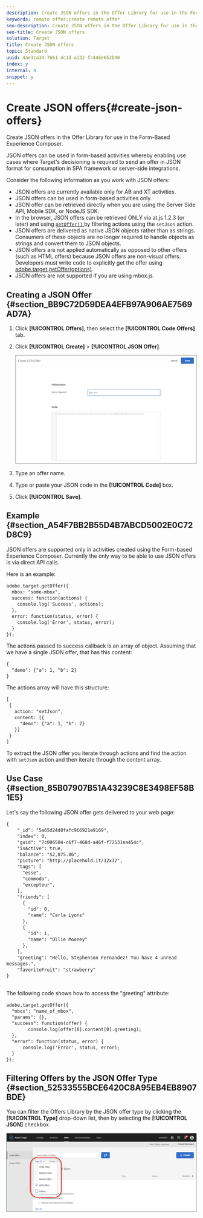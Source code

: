 ```yaml
---
description: Create JSON offers in the Offer Library for use in the Form-Based Experience Composer.
keywords: remote offer;create remote offer
seo-description: Create JSON offers in the Offer Library for use in the Form-Based Experience Composer.
seo-title: Create JSON offers
solution: Target
title: Create JSON offers
topic: Standard
uuid: 4ae3ca34-7661-4c1d-a132-fc446e653b90
index: y
internal: n
snippet: y
---
```


# Create JSON offers{#create-json-offers}

Create JSON offers in the Offer Library for use in the Form-Based Experience Composer.

JSON offers can be used in form-based activities whereby enabling use cases where Target's decisioning is required to send an offer in JSON format for consumption in SPA framework or server-side integrations.

Consider the following information as you work with JSON offers:

* JSON offers are currently available only for AB and XT activities. 
* JSON offers can be used in form-based activities only. 
* JSON offer can be retrieved directly when you are using the Server Side API, Mobile SDK, or NodeJS SDK. 
* In the browser, JSON offers can be retrieved ONLY via at.js 1.2.3 (or later) and using [ `getOffer()` ](../../c-implementing-target/c-implementing-target-for-client-side-web/cmp-at.js-functions.md#reference_C81525D1598A4A1199740DCAB81A7FDF) by filtering actions using the `setJson` action. 
* JSON offers are delivered as native JSON objects rather than as strings. Consumers of these objects are no longer required to handle objects as strings and convert them to JSON objects. 
* JSON offers are not applied automatically as opposed to other offers (such as HTML offers) because JSON offers are non-visual offers. Developers must write code to explicitly get the offer using [adobe.target.getOffer(options)](../../c-implementing-target/c-implementing-target-for-client-side-web/cmp-at.js-functions.md#reference_C81525D1598A4A1199740DCAB81A7FDF). 
* JSON offers are not supported if you are using mbox.js.

## Creating a JSON Offer {#section_BB9C72D59DEA4EFB97A906AE7569AD7A}

1. Click **[!UICONTROL Offers]**, then select the **[!UICONTROL Code Offers]** tab. 
1. Click **[!UICONTROL Create]** > **[!UICONTROL JSON Offer]**.

   ![](assets/offer-json.png)

1. Type an offer name. 
1. Type or paste your JSON code in the **[!UICONTROL Code]** box. 
1. Click **[!UICONTROL Save]**.

## Example {#section_A54F7BB2B55D4B7ABCD5002E0C72D8C9}

JSON offers are supported only in activities created using the Form-based Experience Composer. Currently the only way to be able to use JSON offers is via direct API calls.

Here is an example:

```
adobe.target.getOffer({ 
  mbox: "some-mbox", 
  success: function(actions) { 
    console.log('Success', actions); 
  }, 
  error: function(status, error) { 
    console.log('Error', status, error); 
  } 
});
```

The actions passed to success callback is an array of object. Assuming that we have a single JSON offer, that has this content:

```
{ 
  "demo": {"a": 1, "b": 2} 
}
```

The actions array will have this structure:

```
[ 
 { 
   action: "setJson", 
   content: [{ 
     "demo": {"a": 1, "b": 2} 
   }] 
 }  
]
```

To extract the JSON offer you iterate through actions and find the action with `setJson` action and then iterate through the content array.

## Use Case {#section_85B07907B51A43239C8E3498EF58B1E5}

Let's say the following JSON offer gets delivered to your web page:

```
{ 
    "_id": "5a65d24d8fafc966921e9169", 
    "index": 0, 
    "guid": "7c006504-c6f7-468d-a46f-f72531ea454c", 
    "isActive": true, 
    "balance": "$2,075.06", 
    "picture": "http://placehold.it/32x32", 
    "tags": [ 
      "esse", 
      "commodo", 
      "excepteur", 
    ], 
    "friends": [ 
      { 
        "id": 0, 
        "name": "Carla Lyons" 
      }, 
      { 
        "id": 1, 
        "name": "Ollie Mooney" 
      }, 
    ], 
    "greeting": "Hello, Stephenson Fernandez! You have 4 unread messages.", 
    "favoriteFruit": "strawberry" 
} 
  
```

The following code shows how to access the "greeting" attribute:

```
adobe.target.getOffer({   
  "mbox": "name_of_mbox", 
  "params": {}, 
  "success": function(offer) {           
        console.log(offer[0].content[0].greeting); 
  },   
  "error": function(status, error) {           
      console.log('Error', status, error); 
  } 
});
```

## Filtering Offers by the JSON Offer Type {#section_52533555BCE6420C8A95EB4EB8907BDE}

You can filter the Offers Library by the JSON offer type by clicking the **[!UICONTROL Type]** drop-down list, then by selecting the **[!UICONTROL JSON]** checkbox.

![](assets/offer-json-filter.png)

